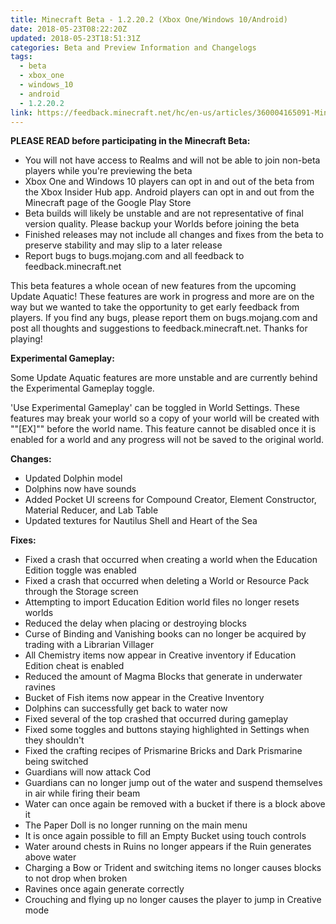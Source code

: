 ```yaml
---
title: Minecraft Beta - 1.2.20.2 (Xbox One/Windows 10/Android)
date: 2018-05-23T08:22:20Z
updated: 2018-05-23T18:51:31Z
categories: Beta and Preview Information and Changelogs
tags:
  - beta
  - xbox_one
  - windows_10
  - android
  - 1.2.20.2
link: https://feedback.minecraft.net/hc/en-us/articles/360004165091-Minecraft-Beta-1-2-20-2-Xbox-One-Windows-10-Android
---
```


**PLEASE READ before participating in the Minecraft Beta:**

- You will not have access to Realms and will not be able to join non-beta players while you're previewing the beta
- Xbox One and Windows 10 players can opt in and out of the beta from the Xbox Insider Hub app. Android players can opt in and out from the Minecraft page of the Google Play Store
- Beta builds will likely be unstable and are not representative of final version quality. Please backup your Worlds before joining the beta
- Finished releases may not include all changes and fixes from the beta to preserve stability and may slip to a later release
- Report bugs to bugs.mojang.com and all feedback to feedback.minecraft.net

  
This beta features a whole ocean of new features from the upcoming Update Aquatic! These features are work in progress and more are on the way but we wanted to take the opportunity to get early feedback from players. If you find any bugs, please report them on bugs.mojang.com and post all thoughts and suggestions to feedback.minecraft.net. Thanks for playing!  
  
  
**Experimental Gameplay:**  
  
Some Update Aquatic features are more unstable and are currently behind the Experimental Gameplay toggle.  
  
'Use Experimental Gameplay' can be toggled in World Settings. These features may break your world so a copy of your world will be created with ""\[EX\]"" before the world name. This feature cannot be disabled once it is enabled for a world and any progress will not be saved to the original world.  
  
  
**Changes:**

- Updated Dolphin model
- Dolphins now have sounds
- Added Pocket UI screens for Compound Creator, Element Constructor, Material Reducer, and Lab Table
- Updated textures for Nautilus Shell and Heart of the Sea

  
**Fixes:**

- Fixed a crash that occurred when creating a world when the Education Edition toggle was enabled
- Fixed a crash that occurred when deleting a World or Resource Pack through the Storage screen
- Attempting to import Education Edition world files no longer resets worlds
- Reduced the delay when placing or destroying blocks
- Curse of Binding and Vanishing books can no longer be acquired by trading with a Librarian Villager
- All Chemistry items now appear in Creative inventory if Education Edition cheat is enabled
- Reduced the amount of Magma Blocks that generate in underwater ravines
- Bucket of Fish items now appear in the Creative Inventory
- Dolphins can successfully get back to water now
- Fixed several of the top crashed that occurred during gameplay
- Fixed some toggles and buttons staying highlighted in Settings when they shouldn't
- Fixed the crafting recipes of Prismarine Bricks and Dark Prismarine being switched
- Guardians will now attack Cod
- Guardians can no longer jump out of the water and suspend themselves in air while firing their beam
- Water can once again be removed with a bucket if there is a block above it
- The Paper Doll is no longer running on the main menu
- It is once again possible to fill an Empty Bucket using touch controls
- Water around chests in Ruins no longer appears if the Ruin generates above water
- Charging a Bow or Trident and switching items no longer causes blocks to not drop when broken
- Ravines once again generate correctly
- Crouching and flying up no longer causes the player to jump in Creative mode
